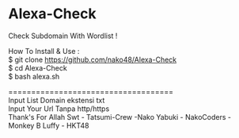 # Alexa-Check
Check Subdomain With Wordlist !

How To Install & Use :
</br>$ git clone https://github.com/nako48/Alexa-Check
</br>$ cd Alexa-Check
</br>$ bash alexa.sh

====================================</br>
Input List Domain ekstensi txt
</br>Input Your Url Tanpa http/https
</br>
Thank's For Allah Swt - Tatsumi-Crew -Nako Yabuki - NakoCoders - Monkey B Luffy - HKT48
